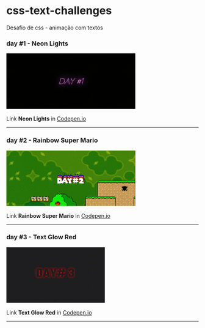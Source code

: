 # css-text-challenges

Desafio de css - animação com textos

### day #1 - Neon Lights

<img height="145em" src="https://github.com/DianaMartine/css-text-challenges/blob/main/css-text/assets/neon.gif">
<p>Link <strong>Neon Lights</strong> in <a href="https://codepen.io/dianamartine/pen/BaQOXGJ" target="_blank">Codepen.io</a>
<hr>

### day #2 - Rainbow Super Mario

<img height="145em" src="https://github.com/DianaMartine/css-text-challenges/blob/main/css-text/assets/rainbowsupermario.gif">
<p>Link <strong>Rainbow Super Mario</strong> in <a href="https://codepen.io/dianamartine/pen/vYyVmNm" target="_blank">Codepen.io</a>
<hr>

### day #3 - Text Glow Red

<img height="145em" src="https://github.com/DianaMartine/css-text-challenges/blob/main/css-text/assets/text-glow-red.gif">
<p>Link <strong>Text Glow Red</strong> in <a href="https://codepen.io/dianamartine/pen/MWJbrBP" target="_blank">Codepen.io</a>
<hr>
